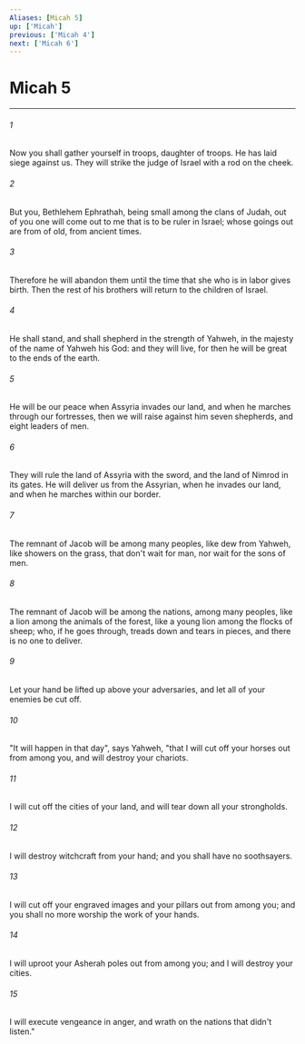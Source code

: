 ```yaml
---
Aliases: [Micah 5]
up: ['Micah']
previous: ['Micah 4']
next: ['Micah 6']
---
```

# Micah 5
***





###### 1 

Now you shall gather yourself in troops, daughter of troops. He has laid siege against us. They will strike the judge of Israel with a rod on the cheek. 



###### 2 

But you, Bethlehem Ephrathah, being small among the clans of Judah, out of you one will come out to me that is to be ruler in Israel; whose goings out are from of old, from ancient times. 



###### 3 

Therefore he will abandon them until the time that she who is in labor gives birth. Then the rest of his brothers will return to the children of Israel. 



###### 4 

He shall stand, and shall shepherd in the strength of Yahweh, in the majesty of the name of Yahweh his God: and they will live, for then he will be great to the ends of the earth. 



###### 5 

He will be our peace when Assyria invades our land, and when he marches through our fortresses, then we will raise against him seven shepherds, and eight leaders of men. 



###### 6 

They will rule the land of Assyria with the sword, and the land of Nimrod in its gates. He will deliver us from the Assyrian, when he invades our land, and when he marches within our border. 



###### 7 

The remnant of Jacob will be among many peoples, like dew from Yahweh, like showers on the grass, that don't wait for man, nor wait for the sons of men. 



###### 8 

The remnant of Jacob will be among the nations, among many peoples, like a lion among the animals of the forest, like a young lion among the flocks of sheep; who, if he goes through, treads down and tears in pieces, and there is no one to deliver. 



###### 9 

Let your hand be lifted up above your adversaries, and let all of your enemies be cut off. 



###### 10 

"It will happen in that day", says Yahweh, "that I will cut off your horses out from among you, and will destroy your chariots. 



###### 11 

I will cut off the cities of your land, and will tear down all your strongholds. 



###### 12 

I will destroy witchcraft from your hand; and you shall have no soothsayers. 



###### 13 

I will cut off your engraved images and your pillars out from among you; and you shall no more worship the work of your hands. 



###### 14 

I will uproot your Asherah poles out from among you; and I will destroy your cities. 



###### 15 

I will execute vengeance in anger, and wrath on the nations that didn't listen."
